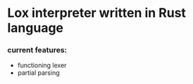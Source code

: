 # Lox interpreter written in Rust language

### current features:
- functioning lexer
- partial parsing

